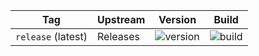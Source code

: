 | Tag                | Upstream        | Version | Build |
| -------------------|-----------------|---------|-------|
| `release` (latest) | Releases | ![version](https://img.shields.io/badge/dynamic/json?color=f5f5f5&style=flat-square&label=&query=%24.version&url=https%3A%2F%2Fraw.githubusercontent.com%2Fhotio%2Fqflood%2Frelease%2FVERSION.json) | ![build](https://img.shields.io/github/workflow/status/hotio/qflood/build/release?style=flat-square&label=) |
